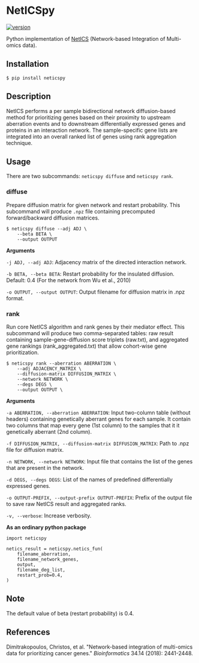 # NetICSpy
[![version](https://img.shields.io/pypi/v/neticspy.svg)](https://pypi.org/project/neticspy)

Python implementation of [NetICS](https://doi.org/10.1093/bioinformatics/bty148) (Network-based Integration of Multi-omics data).

## Installation
```shell
$ pip install neticspy
```

## Description
NetICS performs a per sample bidirectional network diffusion-based method for prioritizing genes based on their proximity to upstream aberration events and to downstream differentially expressed genes and proteins in an interaction network.
The sample-specific gene lists are integrated into an overall ranked list of genes using rank aggregation technique.

## Usage
There are two subcommands: `neticspy diffuse` and `neticspy rank`.

### diffuse
Prepare diffusion matrix for given network and restart probability. This subcommand will produce `.npz` file containing precomputed forward/backward diffusion matrices.

```
$ neticspy diffuse --adj ADJ \
    --beta BETA \
    --output OUTPUT 
```
**Arguments**

`-j ADJ, --adj ADJ`: Adjacency matrix of the directed interaction network.

`-b BETA, --beta BETA`: Restart probability for the insulated diffusion. Default: 0.4 (For the network from Wu et al., 2010)

`-o OUTPUT, --output OUTPUT`: Output filename for diffusion matrix in .npz format.

### rank
Run core NetICS algorithm and rank genes by their mediator effect. This subcommand will produce two comma-separated tables: raw result containing sample-gene-diffusion score triplets (raw.txt), and aggregated gene rankings (rank_aggregated.txt) that allow cohort-wise gene prioritization.

```
$ neticspy rank --aberration ABERRATION \
    --adj ADJACENCY_MATRIX \
    --diffusion-matrix DIFFUSION_MATRIX \
    --network NETWORK \
    --degs DEGS \
    --output OUTPUT \
```
**Arguments**

`-a ABERRATION, --aberration ABERRATION`: Input two-column table (without headers) containing genetically aberrant genes for each sample. It contain two columns that map every gene (1st column) to the samples that it it genetically aberrant (2nd column).

`-f DIFFUSION_MATRIX, --diffusion-matrix DIFFUSION_MATRIX`: Path to .npz file for diffusion matrix.

`-n NETWORK, --network NETWORK`: Input file that contains the list of the genes that are present in the network.

`-d DEGS, --degs DEGS`: List of the names of predefined differentially expressed genes.

`-o OUTPUT-PREFIX, --output-prefix OUTPUT-PREFIX`: Prefix of the output file to save raw NetICS result and aggregated ranks.

`-v, --verbose`: Increase verbosity.

**As an ordinary python package**
```
import neticspy

netics_result = neticspy.netics_fun(
    filename_aberration,
    filename_network_genes,
    output,
    filename_deg_list,
    restart_prob=0.4,
)
```

## Note
The default value of beta (restart probability) is 0.4.

## References
Dimitrakopoulos, Christos, et al. "Network-based integration of multi-omics data for prioritizing cancer genes." *Bioinformatics* 34.14 (2018): 2441-2448.
